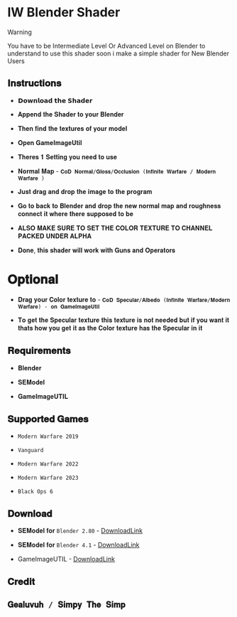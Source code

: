 # IW Blender Shader

> [!WARNING]
>  You have to be Intermediate Level Or Advanced Level on Blender to understand to use this shader soon i make a simple shader for New Blender Users


## 𝐈𝐧𝐬𝐭𝐫𝐮𝐜𝐭𝐢𝐨𝐧𝐬


* 𝗗𝗼𝘄𝗻𝗹𝗼𝗮𝗱 𝘁𝗵𝗲 𝗦𝗵𝗮𝗱𝗲𝗿


* 𝐀𝐩𝐩𝐞𝐧𝐝 𝐭𝐡𝐞 𝐒𝐡𝐚𝐝𝐞𝐫 𝐭𝐨 𝐲𝐨𝐮𝐫 𝐁𝐥𝐞𝐧𝐝𝐞𝐫


* 𝐓𝐡𝐞𝐧 𝐟𝐢𝐧𝐝 𝐭𝐡𝐞 𝐭𝐞𝐱𝐭𝐮𝐫𝐞𝐬 𝐨𝐟 𝐲𝐨𝐮𝐫 𝐦𝐨𝐝𝐞𝐥


* 𝐎𝐩𝐞𝐧 𝐆𝐚𝐦𝐞𝐈𝐦𝐚𝐠𝐞𝐔𝐭𝐢𝐥


* 𝐓𝐡𝐞𝐫𝐞𝐬 𝟏 𝐒𝐞𝐭𝐭𝐢𝐧𝐠 𝐲𝐨𝐮 𝐧𝐞𝐞𝐝 𝐭𝐨 𝐮𝐬𝐞 


* 𝐍𝐨𝐫𝐦𝐚𝐥 𝐌𝐚𝐩 - `𝐂𝐨𝐃 𝐍𝐨𝐫𝐦𝐚𝐥/𝐆𝐥𝐨𝐬𝐬/𝐎𝐜𝐜𝐥𝐮𝐬𝐢𝐨𝐧 (𝐈𝐧𝐟𝐢𝐧𝐢𝐭𝐞 𝐖𝐚𝐫𝐟𝐚𝐫𝐞 / 𝐌𝐨𝐝𝐞𝐫𝐧 𝐖𝐚𝐫𝐟𝐚𝐫𝐞 )`


* 𝐉𝐮𝐬𝐭 𝐝𝐫𝐚𝐠 𝐚𝐧𝐝 𝐝𝐫𝐨𝐩 𝐭𝐡𝐞 𝐢𝐦𝐚𝐠𝐞 𝐭𝐨 𝐭𝐡𝐞 𝐩𝐫𝐨𝐠𝐫𝐚𝐦


* 𝐆𝐨 𝐭𝐨 𝐛𝐚𝐜𝐤 𝐭𝐨 𝐁𝐥𝐞𝐧𝐝𝐞𝐫 𝐚𝐧𝐝 𝐝𝐫𝐨𝐩 𝐭𝐡𝐞 𝐧𝐞𝐰 𝐧𝐨𝐫𝐦𝐚𝐥 𝐦𝐚𝐩 𝐚𝐧𝐝 𝐫𝐨𝐮𝐠𝐡𝐧𝐞𝐬𝐬 𝐜𝐨𝐧𝐧𝐞𝐜𝐭 𝐢𝐭 𝐰𝐡𝐞𝐫𝐞 𝐭𝐡𝐞𝐫𝐞 𝐬𝐮𝐩𝐩𝐨𝐬𝐞𝐝 𝐭𝐨 𝐛𝐞


* 𝐀𝐋𝐒𝐎 𝐌𝐀𝐊𝐄 𝐒𝐔𝐑𝐄 𝐓𝐎 𝐒𝐄𝐓 𝐓𝐇𝐄 𝐂𝐎𝐋𝐎𝐑 𝐓𝐄𝐗𝐓𝐔𝐑𝐄 𝐓𝐎 𝐂𝐇𝐀𝐍𝐍𝐄𝐋 𝐏𝐀𝐂𝐊𝐄𝐃 𝐔𝐍𝐃𝐄𝐑 𝐀𝐋𝐏𝐇𝐀


* 𝐃𝐨𝐧𝐞, 𝐭𝐡𝐢𝐬 𝐬𝐡𝐚𝐝𝐞𝐫 𝐰𝐢𝐥𝐥 𝐰𝐨𝐫𝐤 𝐰𝐢𝐭𝐡 𝐆𝐮𝐧𝐬 𝐚𝐧𝐝 𝐎𝐩𝐞𝐫𝐚𝐭𝐨𝐫𝐬


# 𝐎𝐩𝐭𝐢𝐨𝐧𝐚𝐥


* 𝐃𝐫𝐚𝐠 𝐲𝐨𝐮𝐫 𝐂𝐨𝐥𝐨𝐫 𝐭𝐞𝐱𝐭𝐮𝐫𝐞 𝐭𝐨 - `𝐂𝐨𝐃 𝐒𝐩𝐞𝐜𝐮𝐥𝐚𝐫/𝐀𝐥𝐛𝐞𝐝𝐨 (𝐈𝐧𝐟𝐢𝐧𝐢𝐭𝐞 𝐖𝐚𝐫𝐟𝐚𝐫𝐞/𝐌𝐨𝐝𝐞𝐫𝐧 𝐖𝐚𝐫𝐟𝐚𝐫𝐞) - 𝐨𝐧 𝐆𝐚𝐦𝐞𝐈𝐦𝐚𝐠𝐞𝐔𝐭𝐢𝐥`


* 𝐓𝐨 𝐠𝐞𝐭 𝐭𝐡𝐞 𝐒𝐩𝐞𝐜𝐮𝐥𝐚𝐫 𝐭𝐞𝐱𝐭𝐮𝐫𝐞 𝐭𝐡𝐢𝐬 𝐭𝐞𝐱𝐭𝐮𝐫𝐞 𝐢𝐬 𝐧𝐨𝐭 𝐧𝐞𝐞𝐝𝐞𝐝 𝐛𝐮𝐭 𝐢𝐟 𝐲𝐨𝐮 𝐰𝐚𝐧𝐭 𝐢𝐭 𝐭𝐡𝐚𝐭𝐬 𝐡𝐨𝐰 𝐲𝐨𝐮 𝐠𝐞𝐭 𝐢𝐭 𝐚𝐬 𝐭𝐡𝐞 𝐂𝐨𝐥𝐨𝐫 𝐭𝐞𝐱𝐭𝐮𝐫𝐞 𝐡𝐚𝐬 𝐭𝐡𝐞 𝐒𝐩𝐞𝐜𝐮𝐥𝐚𝐫 𝐢𝐧 𝐢𝐭


## 𝐑𝐞𝐪𝐮𝐢𝐫𝐞𝐦𝐞𝐧𝐭𝐬


* 𝐁𝐥𝐞𝐧𝐝𝐞𝐫


* 𝐒𝐄𝐌𝐨𝐝𝐞𝐥


* 𝐆𝐚𝐦𝐞𝐈𝐦𝐚𝐠𝐞𝐔𝐓𝐈𝐋

  
## 𝐒𝐮𝐩𝐩𝐨𝐫𝐭𝐞𝐝 𝐆𝐚𝐦𝐞𝐬

* `Modern Warfare 2019`
  
* `Vanguard`
  
* `Modern Warfare 2022`
  
* `Modern Warfare 2023`

* `Black Ops 6`
 
## 𝐃𝐨𝐰𝐧𝐥𝐨𝐚𝐝

* 𝐒𝐄𝐌𝐨𝐝𝐞𝐥 𝐟𝐨𝐫 `Blender 2.80` - [DownloadLink](https://github.com/dtzxporter/io_model_semodel)
  
* 𝐒𝐄𝐌𝐨𝐝𝐞𝐥 𝐟𝐨𝐫 `Blender 4.1` - [DownloadLink](https://github.com/Finnomator/io_model_semodelhttps://github.com/Finnomator/io_model_semodel)

* GameImageUTIL - [DownloadLink](https://github.com/Scobalula/GameImageUtil)


## 𝐂𝐫𝐞𝐝𝐢𝐭
## `𝐆𝐞𝐚𝐥𝐮𝐯𝐮𝐡 / 𝐒𝐢𝐦𝐩𝐲 𝐓𝐡𝐞 𝐒𝐢𝐦𝐩`


